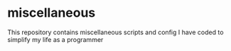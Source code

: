 # miscellaneous
This repository contains miscellaneous scripts and config I have coded to simplify my life as a programmer
